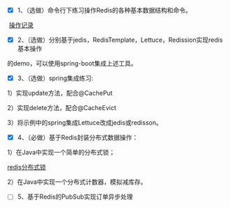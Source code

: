 - [x] 1、（选做）命令行下练习操作Redis的各种基本数据结构和命令。

​	[操作记录](redis_operate.md) 

- [x] 2、（选做）分别基于jedis，RedisTemplate，Lettuce，Redission实现redis基本操作 

的demo，可以使用spring-boot集成上述工具。 

- [x] 3、（选做）spring集成练习: 

1）实现update方法，配合@CachePut 

2）实现delete方法，配合@CacheEvict 

3）将示例中的spring集成Lettuce改成jedis或redisson。 

- [x] 4、（必做）基于Redis封装分布式数据操作：  

1）在Java中实现一个简单的分布式锁； 

[redis分布式锁](https://xiaomi-info.github.io/2019/12/17/redis-distributed-lock/)

2）在Java中实现一个分布式计数器，模拟减库存。 

- [ ] 5、基于Redis的PubSub实现订单异步处理